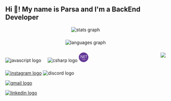     

###
<h2 align="left">Hi 👋! My name is Parsa and I'm a BackEnd Developer</h2>
<div align="center">
  <img src="https://github-readme-stats.vercel.app/api?username=parsarz11&hide_title=false&hide_rank=false&show_icons=true&include_all_commits=true&count_private=true&disable_animations=false&theme=dracula&locale=en&hide_border=false"      height="150" alt="stats graph"  />

###
  <img src="https://github-readme-stats.vercel.app/api/top-langs?username=parsarz11&locale=en&hide_title=false&layout=compact&card_width=320&langs_count=5&theme=dracula&hide_border=false" height="150" alt="languages graph"  />
</div>

###

<img align="right" height="150" src="[https://1drv.ms/i/s!An83GBPB1cK6gyFxbmQpp4w50aPQ?e=Doa2MX](https://drive.google.com/file/d/1vwwluhQmwlgRcGtx0_c6CnBDH1-idUw-/view?usp=drive_link)"  />

###

<div align="left">
  <img src="https://cdn.jsdelivr.net/gh/devicons/devicon/icons/javascript/javascript-original.svg" height="30" alt="javascript logo"  />
  <img width="12" />
  <!-- <img src="https://cdn.jsdelivr.net/gh/devicons/devicon/icons/react/react-original.svg" height="30" alt="react logo"  /> 
  <img width="12" />-->
  
  <img src="https://cdn.jsdelivr.net/gh/devicons/devicon/icons/csharp/csharp-original.svg" height="30" width="30" alt="csharp logo"  />
  <img src="https://github.com/devicons/devicon/blob/v2.16.0/icons/dotnetcore/dotnetcore-original.svg" height="30" width="30" alt=".Net logo"/>
</div>

###

<div align="left">
  <a href="https://www.instagram.com/parsa.rz11/"><img src="https://img.shields.io/static/v1?message=Instagram&logo=instagram&label=&color=E4405F&logoColor=white&labelColor=&style=for-the-badge" height="35" alt="instagram logo"/></a>
    
  <img src="https://img.shields.io/static/v1?message=Discord&logo=discord&label=&color=7289DA&logoColor=white&labelColor=&style=for-the-badge" height="35" alt="discord logo"  href="#"/>
  
  <a href="parsa.razaghian@gmail.com"><img src="https://img.shields.io/static/v1?message=Gmail&logo=gmail&label=&color=D14836&logoColor=white&labelColor=&style=for-the-badge" height="35" alt="gmail logo"/></a>
  
  <a href="https://www.linkedin.com/in/parsa-rz-804a3a271/"><img src="https://img.shields.io/static/v1?message=LinkedIn&logo=linkedin&label=&color=0077B5&logoColor=white&labelColor=&style=for-the-badge" height="35" alt="linkedin logo"  href="https://www.linkedin.com/in/parsa-rz-804a3a271//"></a>
</div>

<!-- ![](https://github.com/parsarz11/parsarz11/blob/main/profile-3d-contrib/profile-night-view.svg) -->
